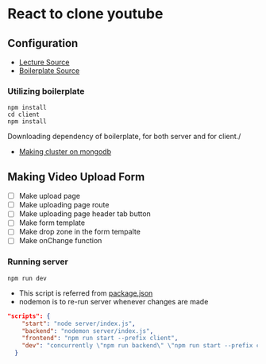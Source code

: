 # React to clone youtube

## Configuration

* [Lecture Source](https://www.youtube.com/playlist?list=PL9a7QRYt5fqnlSRu--re7N_1Ean5jFsh3)
* [Boilerplate Source](https://github.com/jaewonhimnae/boilerplate-mern-stack)

### Utilizing boilerplate

```shell
npm install
cd client
npm install
```

Downloading dependency of boilerplate, for both server and for client./

* [Making cluster on mongodb](https://docs.atlas.mongodb.com/tutorial/create-new-cluster/)

## Making Video Upload Form

* [ ] Make upload page
* [ ] Make uploading page route
* [ ] Make uploading page header tab button
* [ ] Make form template
* [ ] Make drop zone in the form tempalte
* [ ] Make onChange function

### Running server

```shell
npm run dev
```

* This script is referred from [package.json](./package.json)
* nodemon is to re-run server whenever changes are made

```json
"scripts": {
    "start": "node server/index.js",
    "backend": "nodemon server/index.js",
    "frontend": "npm run start --prefix client",
    "dev": "concurrently \"npm run backend\" \"npm run start --prefix client\""
  }
```

